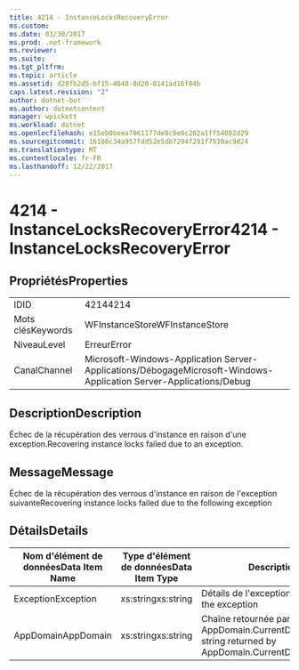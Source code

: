 ```yaml
---
title: 4214 - InstanceLocksRecoveryError
ms.custom: 
ms.date: 03/30/2017
ms.prod: .net-framework
ms.reviewer: 
ms.suite: 
ms.tgt_pltfrm: 
ms.topic: article
ms.assetid: d28fb2d5-bf15-4648-8d20-8141ad16f04b
caps.latest.revision: "2"
author: dotnet-bot
ms.author: dotnetcontent
manager: wpickett
ms.workload: dotnet
ms.openlocfilehash: e15eb0beea7061177de8c8e0c202a1ff54082d29
ms.sourcegitcommit: 16186c34a957fdd52e5db7294f291f7530ac9d24
ms.translationtype: MT
ms.contentlocale: fr-FR
ms.lasthandoff: 12/22/2017
---
```

# <a name="4214---instancelocksrecoveryerror"></a><span data-ttu-id="7ff25-102">4214 - InstanceLocksRecoveryError</span><span class="sxs-lookup"><span data-stu-id="7ff25-102">4214 - InstanceLocksRecoveryError</span></span>
## <a name="properties"></a><span data-ttu-id="7ff25-103">Propriétés</span><span class="sxs-lookup"><span data-stu-id="7ff25-103">Properties</span></span>  
  
|||  
|-|-|  
|<span data-ttu-id="7ff25-104">ID</span><span class="sxs-lookup"><span data-stu-id="7ff25-104">ID</span></span>|<span data-ttu-id="7ff25-105">4214</span><span class="sxs-lookup"><span data-stu-id="7ff25-105">4214</span></span>|  
|<span data-ttu-id="7ff25-106">Mots clés</span><span class="sxs-lookup"><span data-stu-id="7ff25-106">Keywords</span></span>|<span data-ttu-id="7ff25-107">WFInstanceStore</span><span class="sxs-lookup"><span data-stu-id="7ff25-107">WFInstanceStore</span></span>|  
|<span data-ttu-id="7ff25-108">Niveau</span><span class="sxs-lookup"><span data-stu-id="7ff25-108">Level</span></span>|<span data-ttu-id="7ff25-109">Erreur</span><span class="sxs-lookup"><span data-stu-id="7ff25-109">Error</span></span>|  
|<span data-ttu-id="7ff25-110">Canal</span><span class="sxs-lookup"><span data-stu-id="7ff25-110">Channel</span></span>|<span data-ttu-id="7ff25-111">Microsoft-Windows-Application Server-Applications/Débogage</span><span class="sxs-lookup"><span data-stu-id="7ff25-111">Microsoft-Windows-Application Server-Applications/Debug</span></span>|  
  
## <a name="description"></a><span data-ttu-id="7ff25-112">Description</span><span class="sxs-lookup"><span data-stu-id="7ff25-112">Description</span></span>  
 <span data-ttu-id="7ff25-113">Échec de la récupération des verrous d'instance en raison d'une exception.</span><span class="sxs-lookup"><span data-stu-id="7ff25-113">Recovering instance locks failed due to an exception.</span></span>  
  
## <a name="message"></a><span data-ttu-id="7ff25-114">Message</span><span class="sxs-lookup"><span data-stu-id="7ff25-114">Message</span></span>  
 <span data-ttu-id="7ff25-115">Échec de la récupération des verrous d'instance en raison de l'exception suivante</span><span class="sxs-lookup"><span data-stu-id="7ff25-115">Recovering instance locks failed due to the following exception</span></span>  
  
## <a name="details"></a><span data-ttu-id="7ff25-116">Détails</span><span class="sxs-lookup"><span data-stu-id="7ff25-116">Details</span></span>  
  
|<span data-ttu-id="7ff25-117">Nom d'élément de données</span><span class="sxs-lookup"><span data-stu-id="7ff25-117">Data Item Name</span></span>|<span data-ttu-id="7ff25-118">Type d'élément de données</span><span class="sxs-lookup"><span data-stu-id="7ff25-118">Data Item Type</span></span>|<span data-ttu-id="7ff25-119">Description</span><span class="sxs-lookup"><span data-stu-id="7ff25-119">Description</span></span>|  
|--------------------|--------------------|-----------------|  
|<span data-ttu-id="7ff25-120">Exception</span><span class="sxs-lookup"><span data-stu-id="7ff25-120">Exception</span></span>|<span data-ttu-id="7ff25-121">xs:string</span><span class="sxs-lookup"><span data-stu-id="7ff25-121">xs:string</span></span>|<span data-ttu-id="7ff25-122">Détails de l'exception</span><span class="sxs-lookup"><span data-stu-id="7ff25-122">The exception details for the exception</span></span>|  
|<span data-ttu-id="7ff25-123">AppDomain</span><span class="sxs-lookup"><span data-stu-id="7ff25-123">AppDomain</span></span>|<span data-ttu-id="7ff25-124">xs:string</span><span class="sxs-lookup"><span data-stu-id="7ff25-124">xs:string</span></span>|<span data-ttu-id="7ff25-125">Chaîne retournée par AppDomain.CurrentDomain.FriendlyName.</span><span class="sxs-lookup"><span data-stu-id="7ff25-125">The string returned by AppDomain.CurrentDomain.FriendlyName.</span></span>|
